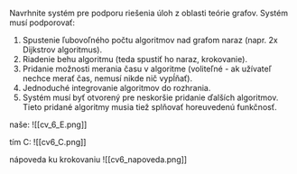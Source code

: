 Navrhnite systém pre podporu riešenia úloh z oblasti teórie grafov. Systém musí podporovať:

1.  Spustenie ľubovoľného počtu algoritmov nad grafom naraz (napr. 2x Dijkstrov algoritmus). 
3.  Riadenie behu algoritmu (teda spustiť ho naraz, krokovanie).
4.  Pridanie možnosti merania času v algoritme (voliteľné - ak užívateľ nechce merať čas, nemusí nikde nič vypĺňať).
5.  Jednoduché integrovanie algoritmov do rozhrania.
6.  Systém musí byť otvorený pre neskoršie pridanie ďalších algoritmov. Tieto pridané algoritmy musia tiež splňovať horeuvedenú funkčnosť.

naše:
![[cv_6_E.png]]

tím C:
![[cv6_C.png]]

nápoveda ku krokovaniu
![[cv6_napoveda.png]]